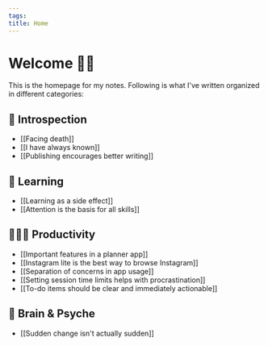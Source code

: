 ```yaml
---
tags: 
title: Home
---
```

# Welcome 🙋🏻

This is the homepage for my notes. Following is what I've written organized in different categories:

## 💭 Introspection
- [[Facing death]]
- [[I have always known]]
- [[Publishing encourages better writing]]
## 📝 Learning
- [[Learning as a side effect]]
- [[Attention is the basis for all skills]]
## 🧑🏻‍💻 Productivity
- [[Important features in a planner app]]
- [[Instagram lite is the best way to browse Instagram]]
- [[Separation of concerns in app usage]]
- [[Setting session time limits helps with procrastination]]
- [[To-do items should be clear and immediately actionable]]
## 🧠 Brain & Psyche
- [[Sudden change isn't actually sudden]]
